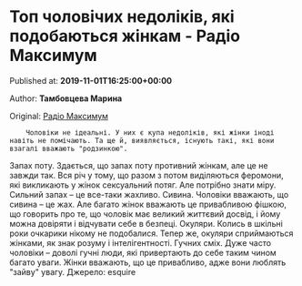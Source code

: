 
# Топ чоловічих недоліків, які подобаються жінкам - Радіо Максимум

Published at: **2019-11-01T16:25:00+00:00**

Author: **Тамбовцева Марина**

Original: [Радіо Максимум](https://maximum.fm/top-cholovichih-nedolikiv-yaki-podobayutsya-zhinkam_n168898)


        Чоловіки не ідеальні. У них є купа недоліків, які жінки іноді навіть не помічають. Та ще й, виявляється, існують такі, які вони взагалі вважають "родзинкою".
      
Запах поту. Здається, що запах поту противний жінкам, але це не завжди так. Вся річ у тому, що разом з потом виділяються феромони, які викликають у жінок сексуальний потяг. Але потрібно знати міру. Сильний запах – це все-таки жахливо.
Сивина. Чоловіки вважають, що сивина – це жах. Але багато жінок вважають це привабливою фішкою, що говорить про те, що чоловік має великий життєвий досвід, і йому можна довіряти і відчувати себе в безпеці.
Окуляри. Колись в шкільні роки очкарики нікому не подобалися. Тепер же, окуляри сприймаються жінками, як знак розуму і інтелігентності.
Гучних сміх. Дуже часто чоловіки – доволі гучні люди, які привертають до себе таким чином багато уваги. Жінки вважають, що це привабливо, адже вони люблять "зайву" увагу.
Джерело: esquire
